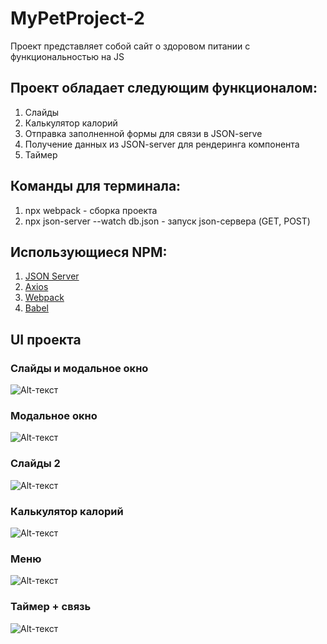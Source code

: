 # MyPetProject-2

Проект представляет собой сайт о здоровом питании с функциональностью на JS

## Проект обладает следующим функционалом:
1) Слайды
2) Калькулятор калорий
3) Отправка заполненной формы для связи в JSON-serve
4) Получение данных из JSON-server для рендеринга компонента
5) Таймер

## Команды для терминала:
1) npx webpack - сборка проекта 
2) npx json-server --watch db.json - запуск json-сервера (GET, POST)

## Использующиеся NPM:
1) [JSON Server](https://github.com/typicode/json-server)
2) [Axios](https://github.com/axios/axios)
3) [Webpack](https://github.com/webpack/webpack)
4) [Babel](https://github.com/babel/babel)

## UI проекта
### Слайды и модальное окно
![Alt-текст](https://sun9-6.userapi.com/impg/XcUubq-F0UT9pfniP1puQHS5dhtUdWt0FbAkHw/oYmfpk75sBw.jpg?size=1360x768&quality=96&sign=d585ab06c33de05d48ca6f680fcd4897&type=album "Слайды и модальное окно")
### Модальное окно
![Alt-текст](https://sun9-41.userapi.com/impg/duAM6fF5S1cQs-lgtZKWoclCN-xz9eZ7Cgj2_Q/0bNnGrxptZY.jpg?size=1017x518&quality=96&sign=8a8cccae35610b3c0f679e03a311a180&type=album "Модальное окно")
### Слайды 2
![Alt-текст](https://sun9-86.userapi.com/impg/ZMxiPz4xvNlIRGRYmOV01BfQxubTSR1dCJrr4A/T6_-wfkIhUw.jpg?size=1360x768&quality=96&sign=d71e2fddb707b0aba6cbd450ca92c966&type=album "Слайд 2")
### Калькулятор калорий
![Alt-текст](https://sun9-46.userapi.com/impg/4qt7jA_6w6pJkA6I17TwLRe1oaDAqW1stPOSXA/OyTaIHs-Tfo.jpg?size=1360x768&quality=96&sign=3e7f598493be6bdb82070e154cd31daa&type=album "Калькулятор калорий")
### Меню
![Alt-текст](https://sun9-48.userapi.com/impg/BEwsX_zlitxSh1oyoRpvJvPxr_Hk9ho04OCZhA/k1PdukQylOI.jpg?size=1360x768&quality=96&sign=c675e0a4da087bebea0cf73a85cd3499&type=album "Меню")
### Таймер + связь
![Alt-текст](https://sun9-88.userapi.com/impg/7nsGSLoKAsbAreOnna6kkvJMrc9ZpXcKuxNevg/AqbIWZoPu_A.jpg?size=1360x768&quality=96&sign=b4792e7649f1596dc61ed52ff110cb7d&type=album "Таймер + связь")
